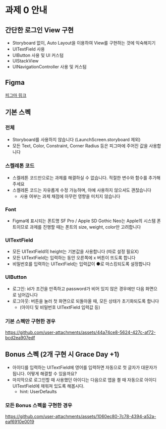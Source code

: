# 과제 0 안내
## 간단한 로그인 View 구현
- Storyboard 없이, Auto Layout을 이용하여 View를 구현하는 것에 익숙해지기
- UITextField 사용
- UIButton 사용 및 UI 커스텀
- UIStackView
- UINavigationController 사용 및 커스텀

## Figma
[피그마 링크](https://www.figma.com/design/KIqzrz8a5TtwcrhbDkLRHH/iOS-Seminar-(Design)?node-id=0-1&t=jyKFG1GDHwTM8tej-1)

## 기본 스펙
### 전체
- Storyboard를 사용하지 않습니다 (LaunchScreen.storyboard 제외)
- 모든 Text, Color, Constraint, Corner Radius 등은 피그마에 주어진 값을 사용합니다

### 스켈레톤 코드
- 스켈레톤 코드만으로는 과제를 해결하실 수 없습니다. 적절한 변수와 함수를 추가해 주세요
- 스켈레톤 코드는 자유롭게 수정 가능하며, 아예 사용하지 않으셔도 괜찮습니다
  - 사용 여부는 과제 채점에 아무런 영향을 미치지 않습니다
 
### Font
- Figma에 표시되는 폰트명 SF Pro / Apple SD Gothic Neo는 Apple의 시스템 폰트이므로 과제를 진행할 때는 폰트의 size, weight, color만 고려합니다

### UITextField
- 모든 UITextField의 height는 기본값을 사용합니다 (따로 설정 필요X)
- 모든 UITextField는 입력하는 동안 오른쪽에 x 버튼이 뜨도록 합니다
- 비밀번호를 입력하는 UITextField는 입력값이 ●로 마스킹되도록 설정합니다

### UIButton
- 로그인: id가 조건을 만족하고 password가 비어 있지 않은 경우에만 다음 화면으로 넘어갑니다
- 로그아웃: 버튼을 눌러 첫 화면으로 되돌아올 때, 모든 상태가 초기화되도록 합니다
  - (아이디 및 비밀번호 UITextField 입력값 등)

### 기본 스펙만 구현한 경우
https://github.com/user-attachments/assets/44a74ce8-5624-427c-af72-bcd2ea907edf

## Bonus 스펙 (2개 구현 시 Grace Day +1)
- 아이디를 입력하는 UITextField에 영어를 입력하면 자동으로 첫 글자가 대문자가 됩니다. 어떻게 해결할 수 있을까요?
- 마지막으로 로그인할 때 사용했던 아이디는 다음으로 앱을 켤 때 자동으로 아이디 UITextField에 채워져 있도록 해봅시다.
  - hint: UserDefaults

### 모든 Bonus 스펙을 구현한 경우
https://github.com/user-attachments/assets/1060ec80-7c78-4394-a52a-eaf6910e0019

